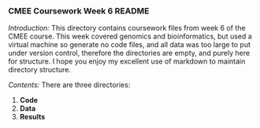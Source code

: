 ### CMEE Coursework Week 6 README

*Introduction:* This directory contains coursework files from week 6 of the CMEE course. This week covered genomics and bioinformatics, but used a virtual machine so generate no code files, and all data was too large to put under version control, therefore the directories are empty, and purely here for structure. I hope you enjoy my excellent use of markdown to maintain directory structure.

*Contents:* There are three directories:
1. **Code** 
2. **Data** 
3. **Results** 
